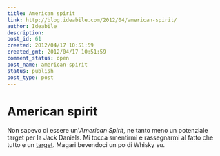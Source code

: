 ```yaml
---
title: American spirit
link: http://blog.ideabile.com/2012/04/american-spirit/
author: Ideabile
description: 
post_id: 61
created: 2012/04/17 10:51:59
created_gmt: 2012/04/17 10:51:59
comment_status: open
post_name: american-spirit
status: publish
post_type: post
---
```


# American spirit

Non sapevo di essere un'_American Spirit_, ne tanto meno un potenziale target per la Jack Daniels. Mi tocca smentirmi e rassegnarmi al fatto che tutto e un [target](http://it.wikipedia.org/wiki/Target_\(pubblicità\)). Magari bevendoci un po di Whisky su.
